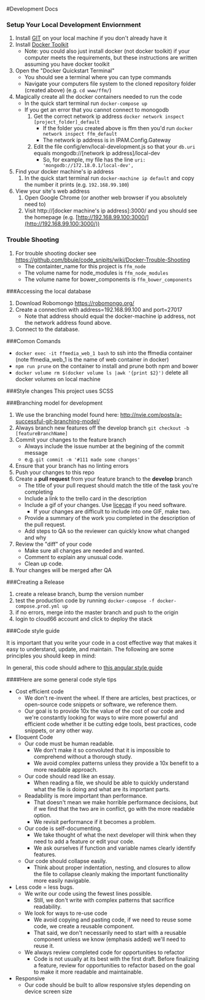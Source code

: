 #Development Docs

### Setup Your Local Development Enviornment 

1. Install [GIT](https://git-scm.com/book/en/v2/Getting-Started-Installing-Git) on your local machine if you don't already have it
1. Install [Docker Toolkit](https://docs.docker.com/engine/installation/) 
    - Note: you could also just install docker (not docker toolkit) if your computer meets the requirements, but these instructions are written assuming you have docker toolkit
1. Open the "Docker Quickstart Terminal"
    - You should see a terminal where you can type commands
    - Navigate your computers file system to the cloned repository folder (created above) (e.g. `cd www/ffm/`)
1. Magically create all the docker containers needed to run the code
    - In the quick start terminal run `docker-compose up`
    - If you get an error that you cannot connect to monogodb
        1. Get the correct network ip address `docker network inspect [project_folder]_default`
            - If the folder you created above is ffm then you'd run `docker network inspect ffm_default`
            - The network ip address is in IPAM.Config.Gateway
        1. Edit the file config/env/local-development.js so that your `db.uri` equals mongodb://[network ip address]/local-dev
            - So, for example, my file has the line `uri: 'mongodb://172.18.0.1/local-dev',`
1. Find your docker machine's ip address
    1. In the quick start terminal run `docker-machine ip default` and copy the number it prints (e.g. `192.168.99.100`)
1. View your site's web address
    1. Open Google Chrome (or another web browser if you absolutely need to)
    1. Visit http://[docker machine's ip address]:3000/ and you should see the homepage (e.g. [http://192.168.99.100:3000/](http://192.168.99.100:3000/))

### Trouble Shooting
1. For trouble shooting docker see https://github.com/bbuie/code_snipits/wiki/Docker-Trouble-Shooting
    - The containter_name for this project is `ffm_node`
    - The volume name for node_modules is `ffm_node_modules`
    - The volume name for bower_components is `ffm_bower_components`

###Accessing the local database
1. Download Robomongo https://robomongo.org/
1. Create a connection with address=192.168.99.100 and port=27017
    - Note that address should equal the docker-machine ip address, not the network address found above.
1. Connect to the database. 

###Comon Comands

- `docker exec -it ffmedia_web_1 bash` to ssh into the ffmedia container (note ffmedia_web_1 is the name of web container in docker)
- `npm run prune` on the container to install and prune both npm and bower
- `docker volume rm $(docker volume ls |awk '{print $2}')` delete all docker volumes on local machine

###Style changes
This project uses SCSS

###Branching model for development

1. We use the branching model found here: http://nvie.com/posts/a-successful-git-branching-model/
1. Always branch new features off the develop branch `git checkout -b [featureBranchName]`
1. Commit your changes to the feature branch
    - Always include the issue number at the begining of the commit message
    - e.g. `git commit -m '#111 made some changes'`
1. Ensure that your branch has no linting errors
1. Push your changes to this repo
1. Create a **pull request** from your feature branch to the **develop** branch
    - The title of your pull request should match the title of the task you're completing
    - Include a link to the trello card in the description
    - Include a gif of your changes. Use [licecap](http://www.cockos.com/licecap/) if you need software.
        - If your changes are difficult to include into one GIF, make two. 
    - Provide a summary of the work you completed in the description of the pull request. 
    - Add steps to QA so the reviewer can quickly know what changed and why
1. Review the "diff" of your code
    - Make sure all changes are needed and wanted. 
    - Comment to explain any unusual code.
    - Clean up code. 
1. Your changes will be merged after QA

###Creating a Release

1. create a release branch, bump the version number
1. test the production code by running `docker-compose -f docker-compose.prod.yml up`
1. if no errors, merge into the master branch and push to the origin
1. login to cloud66 account and click to deploy the stack

###Code style guide

It is important that you write your code in a cost effective way that makes it easy to understand, update, and maintain. The following are some principles you should keep in mind:

In general, this code should adhere to [this angular style guide](https://github.com/johnpapa/angular-styleguide)

####Here are some general code style tips

- Cost efficient code
    - We don't re-invent the wheel. If there are articles, best practices, or open-source code snippets or software, we reference them.
    - Our goal is to provide 10x the value of the cost of our code and we're constantly looking for ways to wire more powerful and efficient code whether it be cutting edge tools, best practices, code snippets, or any other way.
- Eloquent Code
    - Our code must be human readable.
        - We don't make it so convoluted that it is impossible to comprehend without a thorough study.
        - We avoid complex patterns unless they provide a 10x benefit to a more readable approach.
    - Our code should read like an essay.
        - When reading a file, we should be able to quickly understand what the file is doing and what are its important parts.
    - Readability is more important than performance.
        - That doesn't mean we make horrible performance decisions, but if we find that the two are in conflict, go with the more readable option.
        - We revisit performance if it becomes a problem.
    - Our code is self-documenting.
        - We take thought of what the next developer will think when they need to add a feature or edit your code.
        - We ask ourselves if function and variable names clearly identify features.
    - Our code should collapse easily.
        - Think about proper indentation, nesting, and closures to allow the file to collapse cleanly making the important functionality more easily navigable.
- Less code = less bugs.
    - We write our code using the fewest lines possible.
        - Still, we don't write with complex patterns that sacrifice readability.
    - We look for ways to re-use code
        - We avoid copying and pasting code, if we need to reuse some code, we create a reusable component.
        - That said, we don't necessarily need to start with a reusable component unless we know (emphasis added) we'll need to reuse it.
    - We always review completed code for opportunities to refactor
        - Code is not usually at its best with the first draft. Before finalizing a feature, review for opportunities to refactor based on the goal to make it more readable and maintainable.
- Responsive
    - Our code should be built to allow responsive styles depending on device screen size
